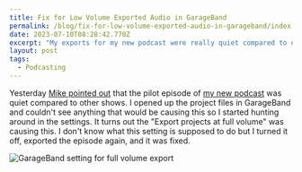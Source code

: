 ```yaml
---
title: Fix for Low Volume Exported Audio in GarageBand
permalink: /blog/fix-for-low-volume-exported-audio-in-garageband/index.html
date: 2023-07-10T08:28:42.770Z
excerpt: "My exports for my new podcast were really quiet compared to other podcasts. Turns out GarageBand has a setting causing this"
layout: post
tags:
  - Podcasting
---
```


Yesterday [Mike pointed out](https://hachyderm.io/@mikestreety/110685303152811714) that the pilot episode of [my new podcast](https://wegot.family/0) was quiet compared to other shows. I opened up the project files in GarageBand and couldn't see anything that would be causing this so I started hunting around in the settings. It turns out the "Export projects at full volume" was causing this. I don't know what this setting is supposed to do but I turned it off, exported the episode again, and it was fixed.

![GarageBand setting for full volume export](https://cdn.rknight.me/site/garageband-setting.png)